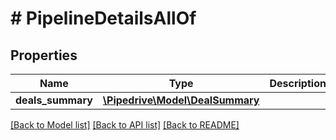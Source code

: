 # # PipelineDetailsAllOf

## Properties

Name | Type | Description | Notes
------------ | ------------- | ------------- | -------------
**deals_summary** | [**\Pipedrive\Model\DealSummary**](DealSummary.md) |  | [optional]

[[Back to Model list]](../../README.md#models) [[Back to API list]](../../README.md#endpoints) [[Back to README]](../../README.md)
